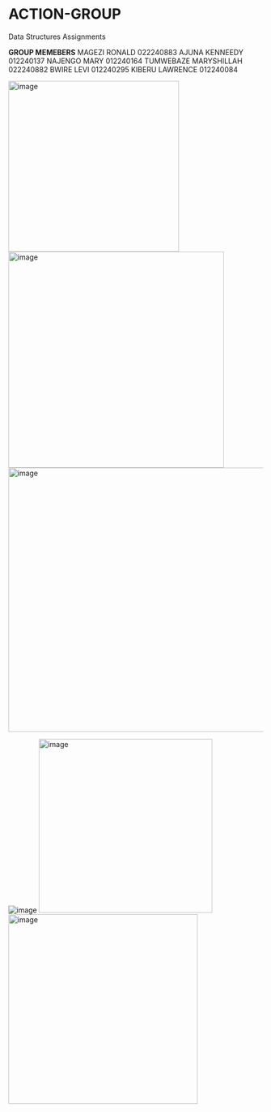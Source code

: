 # ACTION-GROUP
Data Structures Assignments

**GROUP MEMEBERS**
MAGEZI RONALD 022240883
AJUNA KENNEEDY 012240137
NAJENGO MARY  012240164
TUMWEBAZE MARYSHILLAH 022240882
BWIRE LEVI   012240295
KIBERU LAWRENCE  012240084 

<img width="337" alt="image" src="https://github.com/user-attachments/assets/d54dfa6b-0845-4449-b104-efbd49535772" />

<img width="426" alt="image" src="https://github.com/user-attachments/assets/5e22844b-282d-4d0e-99d8-6392782e9be4" />

<img width="521" alt="image" src="https://github.com/user-attachments/assets/18effd11-4493-4099-aa1e-887c2c9436b0" />

![image](https://github.com/user-attachments/assets/704c07be-8aa8-4e96-9496-83e9d876db3c)
<img width="343" alt="image" src="https://github.com/user-attachments/assets/c2b29522-3bb1-45bc-a7fc-125755813373" />
<img width="374" alt="image" src="https://github.com/user-attachments/assets/97916d70-14f5-41e4-a352-7bb40f745c94" />



